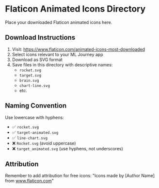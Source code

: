 # Flaticon Animated Icons Directory

Place your downloaded Flaticon animated icons here.

## Download Instructions

1. Visit: https://www.flaticon.com/animated-icons-most-downloaded
2. Select icons relevant to your ML Journey app
3. Download as SVG format
4. Save files in this directory with descriptive names:
   - `rocket.svg`
   - `target.svg`
   - `brain.svg`
   - `chart-line.svg`
   - etc.

## Naming Convention

Use lowercase with hyphens:
- ✅ `rocket.svg`
- ✅ `target-animated.svg`
- ✅ `line-chart.svg`
- ❌ `Rocket.svg` (avoid uppercase)
- ❌ `target_animated.svg` (use hyphens, not underscores)

## Attribution

Remember to add attribution for free icons:
"Icons made by [Author Name] from www.flaticon.com"

